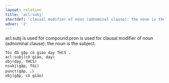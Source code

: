 ```yaml
---
layout: relation
title: 'acl:subj'
shortdef: 'clausal modifier of noun (adnominal clause): the noun is the subject'
udver: '2'
---
```


acl:subj is used for compound:pron is used for clausal modifier of noun (adnominal clause): the noun is the subject.

~~~ sdparse
Tôi đã gặp cô giáo dạy THCS .
acl:subj(cô giáo, dạy)
obj(dạy, THCS)
nsubj(gặp, Tôi)
punct(gặp, 。)
obj(gặp, cô giáo)
~~~

<!-- Interlanguage links updated So kvě 14 19:02:54 CEST 2022 -->
